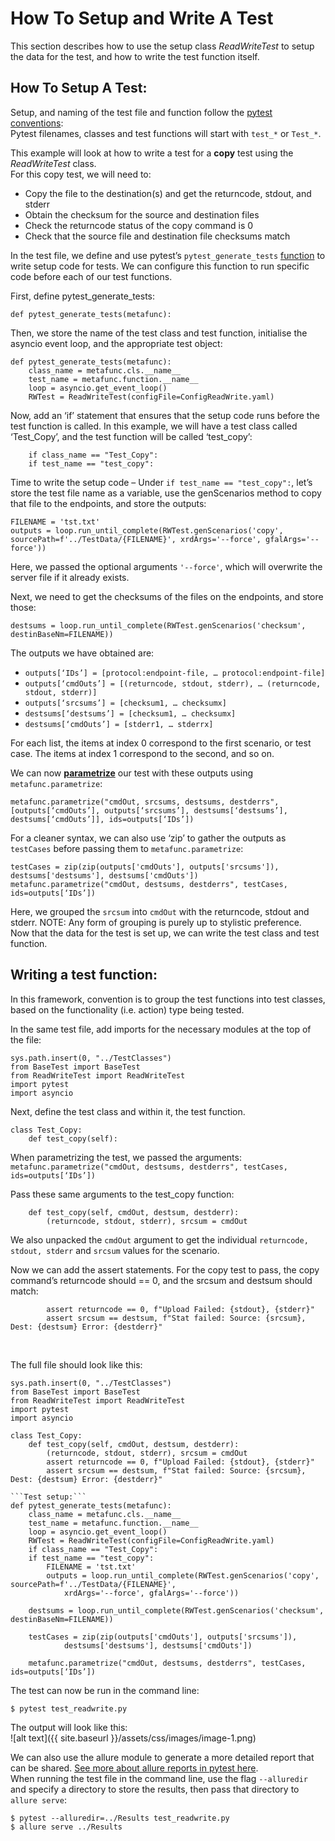 # How To Setup and Write A Test
This section describes how to use the setup class *ReadWriteTest* to setup the data for the test, and how to write the test function itself.

## How To Setup A Test:
Setup, and naming of the test file and function follow the [pytest conventions](https://docs.pytest.org/en/stable/explanation/goodpractices.html): \
Pytest filenames, classes and test functions will start with ```test_*``` or ```Test_*```.

This example will look at how to write a test for a **copy** test using the *ReadWriteTest* class. \
For this copy test, we will need to:
* Copy the file to the destination(s) and get the returncode, stdout, and stderr 
* Obtain the checksum for the source and destination files
* Check the returncode status of the copy command is 0
* Check that the source file and destination file checksums match
  
In the test file, we define and use pytest’s ```pytest_generate_tests``` [function](https://docs.pytest.org/en/7.1.x/reference/reference.html#pytest.hookspec.pytest_generate_tests) to write setup code for tests.  We can configure this function to run specific code before each of our test functions. 

First, define pytest_generate_tests:
~~~
def pytest_generate_tests(metafunc): 
~~~
Then, we store the name of the test class and test function, initialise the asyncio event loop, and the appropriate test object: 
~~~
def pytest_generate_tests(metafunc):
    class_name = metafunc.cls.__name__
    test_name = metafunc.function.__name__
    loop = asyncio.get_event_loop()
    RWTest = ReadWriteTest(configFile=ConfigReadWrite.yaml)
~~~

Now, add an ‘if’ statement that ensures that the setup code runs before the test function is called. In this example, we will have a test class called ‘Test_Copy’, and the test function will be called ‘test_copy’:
~~~
    if class_name == "Test_Copy":
    if test_name == "test_copy":
~~~

Time to write the setup code – Under ```if test_name == "test_copy":```, let’s store the test file name as a variable, use the genScenarios method to copy that file to the endpoints, and store the outputs:
~~~
FILENAME = 'tst.txt'
outputs = loop.run_until_complete(RWTest.genScenarios('copy', sourcePath=f'../TestData/{FILENAME}', xrdArgs='--force', gfalArgs='--force'))
~~~
Here, we passed the optional arguments ```'--force'```, which will overwrite the server file if it already exists.

Next, we need to get the checksums of the files on the endpoints, and store those:
~~~
destsums = loop.run_until_complete(RWTest.genScenarios('checksum', destinBaseNm=FILENAME))
~~~
The outputs we have obtained are:
* ```outputs[‘IDs’] = [protocol:endpoint-file, … protocol:endpoint-file]```
* ```outputs[‘cmdOuts’] = [(returncode, stdout, stderr), … (returncode, stdout, stderr)]```
* ```outputs[‘srcsums’] = [checksum1, … checksumx]```
* ```destsums[‘destsums’] = [checksum1, … checksumx]```
* ```destsums[‘cmdOuts’] = [stderr1, … stderrx]```
  
For each list, the items at index 0 correspond to the first scenario, or test case. The items at index 1 correspond to the second, and so on. 

We can now [**parametrize**](https://docs.pytest.org/en/stable/example/parametrize.html) our test with these outputs using ```metafunc.parametrize```:
~~~
metafunc.parametrize("cmdOut, srcsums, destsums, destderrs", 
[outputs[‘cmdOuts’], outputs[‘srcsums’], destsums[‘destsums’], destsums[‘cmdOuts’]], ids=outputs[‘IDs’])
~~~

For a cleaner syntax, we can also use ‘zip’ to gather the outputs as ```testCases``` before passing them to ```metafunc.parametrize```:
~~~
testCases = zip(zip(outputs['cmdOuts'], outputs['srcsums']), destsums['destsums'], destsums['cmdOuts'])
metafunc.parametrize("cmdOut, destsums, destderrs", testCases, ids=outputs[‘IDs’])
~~~
Here, we grouped the ```srcsum``` into ```cmdOut``` with the returncode, stdout and stderr. NOTE: Any form of grouping is purely up to stylistic preference. \
Now that the data for the test is set up, we can write the test class and test function.

## Writing a test function:
In this framework, convention is to group the test functions into test classes, based on the functionality (i.e. action) type being tested.

In the same test file, add imports for the necessary modules at the top of the file:
~~~
sys.path.insert(0, "../TestClasses")
from BaseTest import BaseTest
from ReadWriteTest import ReadWriteTest
import pytest
import asyncio
~~~

Next, define the test class and within it, the test function. 
~~~
class Test_Copy:
    def test_copy(self):
~~~
When parametrizing the test, we passed the arguments:
```metafunc.parametrize("cmdOut, destsums, destderrs", testCases, ids=outputs[‘IDs’])```

Pass these same arguments to the test_copy function:
~~~
    def test_copy(self, cmdOut, destsum, destderr):
        (returncode, stdout, stderr), srcsum = cmdOut
~~~
We also unpacked the ```cmdOut``` argument to get the individual ```returncode, stdout, stderr``` and ```srcsum``` values for the scenario.

Now we can add the assert statements. For the copy test to pass, the copy command’s returncode should == 0, and the srcsum and destsum should match:
~~~
        assert returncode == 0, f"Upload Failed: {stdout}, {stderr}"
        assert srcsum == destsum, f"Stat failed: Source: {srcsum}, Dest: {destsum} Error: {destderr}"
~~~

&nbsp;

The full file should look like this:
~~~
sys.path.insert(0, "../TestClasses")
from BaseTest import BaseTest
from ReadWriteTest import ReadWriteTest
import pytest
import asyncio

class Test_Copy:
    def test_copy(self, cmdOut, destsum, destderr):
        (returncode, stdout, stderr), srcsum = cmdOut
        assert returncode == 0, f"Upload Failed: {stdout}, {stderr}"
        assert srcsum == destsum, f"Stat failed: Source: {srcsum}, Dest: {destsum} Error: {destderr}"

```Test setup:```
def pytest_generate_tests(metafunc):
    class_name = metafunc.cls.__name__
    test_name = metafunc.function.__name__
    loop = asyncio.get_event_loop()
    RWTest = ReadWriteTest(configFile=ConfigReadWrite.yaml)
    if class_name == "Test_Copy":
    if test_name == "test_copy":
        FILENAME = 'tst.txt'
        outputs = loop.run_until_complete(RWTest.genScenarios('copy', sourcePath=f'../TestData/{FILENAME}', 
			xrdArgs='--force', gfalArgs='--force'))

	destsums = loop.run_until_complete(RWTest.genScenarios('checksum', destinBaseNm=FILENAME))

	testCases = zip(zip(outputs['cmdOuts'], outputs['srcsums']), 
			destsums['destsums'], destsums['cmdOuts'])

	metafunc.parametrize("cmdOut, destsums, destderrs", testCases, ids=outputs[‘IDs’])
~~~

The test can now be run in the command line:
~~~
$ pytest test_readwrite.py
~~~

The output will look like this: \
![alt text]({{ site.baseurl }}/assets/css/images/image-1.png)

We can also use the allure module to generate a more detailed report that can be shared. [See more about allure reports in pytest here](https://allurereport.org/docs/pytest/). \
When running the test file in the command line, use the flag ```--alluredir``` and specify a directory to store the results, then pass that directory to ```allure serve```:
~~~
$ pytest --alluredir=../Results test_readwrite.py
$ allure serve ../Results
~~~
